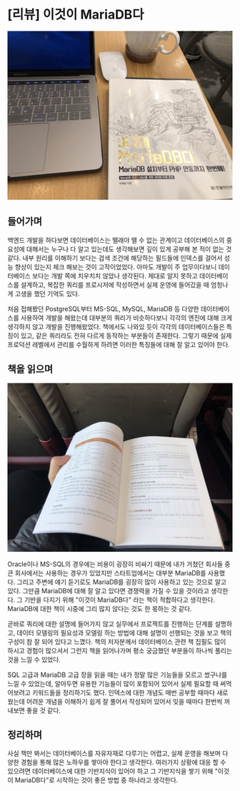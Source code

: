 # [리뷰] 이것이 MariaDB다

![](images/20190414_101545632_iOS-acc5f377-0562-46c7-95b8-d27d4ccfecbb.jpg)

## 들어가며

백엔드 개발을 하다보면 데이터베이스는 뗄래야 뗄 수 없는 관계이고 데이터베이스의 중요성에 대해서는 누구나 다 알고 있는데도 생각해보면 깊이 있게 공부해 본 적이 없는 것 같다. 내부 원리를 이해하기 보다는 검색 조건에 해당하는 필드들에 인덱스를 걸어서 성능 향상이 있는지 체크 해보는 것이 고작이었었다. 아마도 개발이 주 업무이다보니 데이터베이스 보다는 개발 쪽에 치우치치 않았나 생각된다. 제대로 알지 못하고 데이터베이스를 설계하고, 복잡한 쿼리를 프로시저에 작성하면서 실제 운영에 들어갔을 때 엄청나게 고생을 했던 기억도 있다. 

처음 접해봤던 PostgreSQL부터 MS-SQL, MySQL, MariaDB 등 다양한 데이터베이스를 사용하여 개발을 해왔는데 대부분의 쿼리가 비슷하다보니 각각의 엔진에 대해 크게 생각하지 않고 개발을 진행해왔었다. 책에서도 나와있 듯이 각각의 데이터베이스들은 특징이 있고, 같은 쿼리라도 전혀 다르게 동작하는 부분들이 존재한다. 그렇기 때문에 실제 프로덕션 레벨에서 관리를 수월하게 하려면 이러한 특징들에 대해 잘 알고 있어야 한다. 

## 책을 읽으며

![](images/20190408_003227093_iOS-09932f3c-1247-4439-a01d-c87d7ebadbf9.jpg)

Oracle이나 MS-SQL의 경우에는 비용이 굉장히 비싸기 때문에 내가 거쳤던 회사들 중 큰 회사에서는 사용하는 경우가 있었지만 스타트업에서는 대부분 MariaDB를 사용했다. 그리고 주변에 얘기 듣기로도 MariaDB를 굉장히 많이 사용하고 있는 것으로 알고 있다. 그만큼 MariaDB에 대해 잘 알고 있다면 경쟁력을 가질 수 있을 것이라고 생각한다. 그 기반을 다지기 위해 "이것이 MariaDB다" 라는 책이 적합하다고 생각한다. MariaDB에 대한 책이 시중에 그리 많지 않다는 것도 한 몫하는 것 같다. 

곧바로 쿼리에 대한 설명에 들어가지 않고 실무에서 프로젝트를 진행하는 단계를 설명하고, 데이터 모델링의 필요성과 모델링 하는 방법에 대해 설명이 선행되는 것을 보고 책의 구성이 참 잘 되어 있다고 느꼈다. 책의 저자분께서 데이터베이스 관련 책 집필도 많이 하시고 경험이 많으셔서 그런지 책을 읽어나가며 평소 궁금했던 부분들이 하나씩 풀리는 것을 느낄 수 있었다.

SQL 고급과 MariaDB 고급 장을 읽을 때는 내가 정말 많은 기능들을 모르고 썼구나를 느낄 수 있었는데, 알아두면 유용한 기능들이 많이 포함되어 있어서 실제 필요할 때 써먹어보려고 키워드들을 정리하기도 했다. 인덱스에 대한 개념도 매번 공부할 때마다 새로웠는데 어려운 개념을 이해하기 쉽게 잘 풀어서 작성되어 있어서 잊을 때마다 한번씩 꺼내보면 좋을 것 같다.

## 정리하며

사실 책만 봐서는 데이터베이스를 자유자재로 다루기는 어렵고, 실제 운영을 해보며 다양한 경험을 통해 많은 노하우를 쌓아야 한다고 생각한다. 여러가지 상황에 대응 할 수 있으려면 데이터베이스에 대한 기반지식이 있어야 하고 그 기반지식을 쌓기 위해 "이것이 MariaDB다"로 시작하는 것이 좋은 방법 중 하나라고 생각한다.